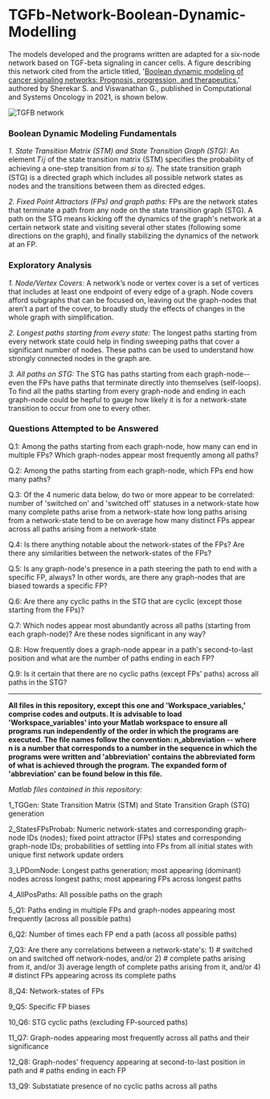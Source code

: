 # TGFb-Network-Boolean-Dynamic-Modelling

The models developed and the programs written are adapted for a six-node network based on TGF-beta signaling in cancer cells. A figure describing this network cited from the article titled, '[Boolean dynamic modeling of cancer signaling networks: Prognosis, progression, and therapeutics](https://www.che.iitb.ac.in/web/faculty/ganesh/pdfs/2021/booleanModelingCancerSignalingNetworks.pdf),' authored by Sherekar S. and Viswanathan G., published in Computational and Systems Oncology in 2021, is shown below.

![TGFB network](https://github.com/user-attachments/assets/c0c6bdc9-db2a-4be2-853c-c4d9ad217c4a)

### Boolean Dynamic Modeling Fundamentals

*1. State Transition Matrix (STM) and State Transition Graph (STG):*
An element 𝑇𝑖𝑗 of the state transition matrix (STM) specifies the probability of achieving a one-step transition from 𝑠𝑖 to 𝑠𝑗.
The state transition graph (STG) is a directed graph which includes all possible network states as nodes and the transitions between them as directed edges.

*2. Fixed Point Attractors (FPs) and graph paths:*
FPs are the network states that terminate a path from any node on the state transition graph (STG). A path on the STG means kicking off the dynamics of the graph's network at a certain network state and visiting several other states (following some directions on the graph), and finally stabilizing the dynamics of the network at an FP.

### Exploratory Analysis

*1. Node/Vertex Covers:*
A network’s node or vertex cover is a set of vertices that includes at least one endpoint of every edge of a graph. Node covers afford subgraphs that can be focused on, leaving out the graph-nodes that aren’t a part of the cover, to broadly study the effects of changes in the whole graph with simplification.

*2. Longest paths starting from every state:*
The longest paths starting from every network state could help in finding sweeping paths that cover a significant number of nodes. These paths can be used to understand how strongly connected nodes in the graph are.

*3. All paths on STG:*
The STG has paths starting from each graph-node--even the FPs have paths that terminate directly into themselves (self-loops). To find all the paths starting from every graph-node and ending in each graph-node could be hepful to gauge how likely it is for a network-state transition to occur from one to every other.

### Questions Attempted to be Answered

Q.1: Among the paths starting from each graph-node, how many can end in multiple FPs? Which graph-nodes appear most frequently among all paths?

Q.2: Among the paths starting from each graph-node, which FPs end how many paths?

Q.3: Of the 4 numeric data below, do two or more appear to be correlated: 
number of 'switched on' and 'switched off' statuses in a network-state
how many complete paths arise from a network-state 
how long paths arising from a network-state tend to be on average
how many distinct FPs appear across all paths arising from a network-state

Q.4: Is there anything notable about the network-states of the FPs? Are there any similarities between the network-states of the FPs?

Q.5: Is any graph-node's presence in a path steering the path to end with a specific FP, always? In other words, are there any graph-nodes that are biased towards a specific FP?

Q.6: Are there any cyclic paths in the STG that are cyclic (except those starting from the FPs)?

Q.7: Which nodes appear most abundantly across all paths (starting from each graph-node)? Are these nodes significant in any way?

Q.8: How frequently does a graph-node appear in a path's second-to-last position and what are the number of paths ending in each FP?

Q.9: Is it certain that there are no cyclic paths (except FPs' paths) across all paths in the STG?

---

**All files in this repository, except this one and 'Workspace_variables,' comprise codes and outputs. It is advisable to load 'Workspace_variables' into your Matlab workspace to ensure all programs run independently of the order in which the programs are executed. The file names follow the convention: n_abbreviation -- where n is a number that corresponds to a number in the sequence in which the programs were written and 'abbreviation' contains the abbreviated form of what is achieved through the program. The expanded form of 'abbreviation' can be found below in this file.**

*Matlab files contained in this repository:*

1_TGGen: State Transition Matrix (STM) and State Transition Graph (STG) generation

2_StatesFPsProbab: Numeric network-states and corresponding graph-node IDs (nodes); fixed point attractor (FPs) states and corresponding graph-node IDs; probabilities of settling into FPs from all initial states with unique first network update orders

3_LPDomNode: Longest paths generation; most appearing (dominant) nodes across longest paths; most appearing FPs across longest paths

4_AllPosPaths: All possible paths on the graph

5_Q1: Paths ending in multiple FPs and graph-nodes appearing most frequently (across all possible paths)

6_Q2: Number of times each FP end a path (acoss all possible paths)

7_Q3: Are there any correlations between a network-state's: 1) # switched on and switched off network-nodes, and/or 2) # complete paths arising from it, and/or 3) average length of complete paths arising from it, and/or 4) # distinct FPs appearing across its complete paths

8_Q4: Network-states of FPs

9_Q5: Specific FP biases

10_Q6: STG cyclic paths (excluding FP-sourced paths)

11_Q7: Graph-nodes appearing most frequently across all paths and their significance

12_Q8: Graph-nodes' frequency appearing at second-to-last position in path and # paths ending in each FP

13_Q9: Substatiate presence of no cyclic paths across all paths
